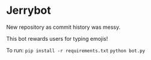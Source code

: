 # Jerrybot

New repository as commit history was messy.

This bot rewards users for typing emojis!

To run:
`pip install -r requirements.txt`
`python bot.py`

